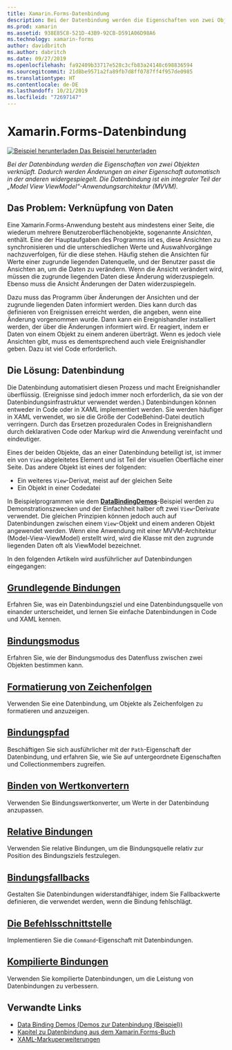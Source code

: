 ```yaml
---
title: Xamarin.Forms-Datenbindung
description: Bei der Datenbindung werden die Eigenschaften von zwei Objekten verknüpft. Dadurch werden Änderungen an einer Eigenschaft automatisch in der anderen widergespiegelt. Die Datenbindung ist ein integraler Teil der „Model View ViewModel“-Anwendungsarchitektur (MVVM).
ms.prod: xamarin
ms.assetid: 938E85C8-521D-43B9-92CB-D591A06D98A6
ms.technology: xamarin-forms
author: davidbritch
ms.author: dabritch
ms.date: 09/27/2019
ms.openlocfilehash: fa92409b33717e528c3cfb83a24148c698836594
ms.sourcegitcommit: 21d8be9571a2fa89fb7d8ff0787ff4f957de0985
ms.translationtype: HT
ms.contentlocale: de-DE
ms.lasthandoff: 10/21/2019
ms.locfileid: "72697147"
---
```

# <a name="xamarinforms-data-binding"></a>Xamarin.Forms-Datenbindung

[![Beispiel herunterladen](~/media/shared/download.png) Das Beispiel herunterladen](https://docs.microsoft.com/samples/xamarin/xamarin-forms-samples/databindingdemos)

_Bei der Datenbindung werden die Eigenschaften von zwei Objekten verknüpft. Dadurch werden Änderungen an einer Eigenschaft automatisch in der anderen widergespiegelt. Die Datenbindung ist ein integraler Teil der „Model View ViewModel“-Anwendungsarchitektur (MVVM)._

## <a name="the-data-linking-problem"></a>Das Problem: Verknüpfung von Daten

Eine Xamarin.Forms-Anwendung besteht aus mindestens einer Seite, die wiederum mehrere Benutzeroberflächenobjekte, sogenannte *Ansichten*, enthält. Eine der Hauptaufgaben des Programms ist es, diese Ansichten zu synchronisieren und die unterschiedlichen Werte und Auswahlvorgänge nachzuverfolgen, für die diese stehen. Häufig stehen die Ansichten für Werte einer zugrunde liegenden Datenquelle, und der Benutzer passt die Ansichten an, um die Daten zu verändern. Wenn die Ansicht verändert wird, müssen die zugrunde liegenden Daten diese Änderung widerzuspiegeln. Ebenso muss die Ansicht Änderungen der Daten widerzuspiegeln.

Dazu muss das Programm über Änderungen der Ansichten und der zugrunde liegenden Daten informiert werden. Dies kann durch das definieren von Ereignissen erreicht werden, die angeben, wenn eine Änderung vorgenommen wurde. Dann kann ein Ereignishandler installiert werden, der über die Änderungen informiert wird. Er reagiert, indem er Daten von einem Objekt zu einem anderen überträgt. Wenn es jedoch viele Ansichten gibt, muss es dementsprechend auch viele Ereignishandler geben. Dazu ist viel Code erforderlich.

## <a name="the-data-binding-solution"></a>Die Lösung: Datenbindung

Die Datenbindung automatisiert diesen Prozess und macht Ereignishandler überflüssig. (Ereignisse sind jedoch immer noch erforderlich, da sie von der Datenbindungsinfrastruktur verwendet werden.) Datenbindungen können entweder in Code oder in XAML implementiert werden. Sie werden häufiger in XAML verwendet, wo sie die Größe der CodeBehind-Datei deutlich verringern. Durch das Ersetzen prozeduralen Codes in Ereignishandlern durch deklarativen Code oder Markup wird die Anwendung vereinfacht und eindeutiger.

Eines der beiden Objekte, das an einer Datenbindung beteiligt ist, ist immer ein von `View` abgeleitetes Element und ist Teil der visuellen Oberfläche einer Seite. Das andere Objekt ist eines der folgenden:

- Ein weiteres `View`-Derivat, meist auf der gleichen Seite
- Ein Objekt in einer Codedatei

In Beispielprogrammen wie dem [**DataBindingDemos**](https://docs.microsoft.com/samples/xamarin/xamarin-forms-samples/databindingdemos)-Beispiel werden zu Demonstrationszwecken und der Einfachheit halber oft zwei `View`-Derivate verwendet. Die gleichen Prinzipien können jedoch auch auf Datenbindungen zwischen einem `View`-Objekt und einem anderen Objekt angewendet werden. Wenn eine Anwendung mit einer MVVM-Architektur (Model-View-ViewModel) erstellt wird, wird die Klasse mit den zugrunde liegenden Daten oft als ViewModel bezeichnet.

In den folgenden Artikeln wird ausführlicher auf Datenbindungen eingegangen:

## <a name="basic-bindingsbasic-bindingsmd"></a>[Grundlegende Bindungen](basic-bindings.md)

Erfahren Sie, was ein Datenbindungsziel und eine Datenbindungsquelle von einander unterscheidet, und lernen Sie einfache Datenbindungen in Code und XAML kennen.

## <a name="binding-modebinding-modemd"></a>[Bindungsmodus](binding-mode.md)

Erfahren Sie, wie der Bindungsmodus des Datenfluss zwischen zwei Objekten bestimmen kann.

## <a name="string-formattingstring-formattingmd"></a>[Formatierung von Zeichenfolgen](string-formatting.md)

Verwenden Sie eine Datenbindung, um Objekte als Zeichenfolgen zu formatieren und anzuzeigen.

## <a name="binding-pathbinding-pathmd"></a>[Bindungspfad](binding-path.md)

Beschäftigen Sie sich ausführlicher mit der `Path`-Eigenschaft der Datenbindung, und erfahren Sie, wie Sie auf untergeordnete Eigenschaften und Collectionmembers zugreifen.

## <a name="binding-value-convertersconvertersmd"></a>[Binden von Wertkonvertern](converters.md)

Verwenden Sie Bindungswertkonverter, um Werte in der Datenbindung anzupassen.

## <a name="relative-bindingsrelative-bindingsmd"></a>[Relative Bindungen](relative-bindings.md)

Verwenden Sie relative Bindungen, um die Bindungsquelle relativ zur Position des Bindungsziels festzulegen.

## <a name="binding-fallbacksbinding-fallbacksmd"></a>[Bindungsfallbacks](binding-fallbacks.md)

Gestalten Sie Datenbindungen widerstandfähiger, indem Sie Fallbackwerte definieren, die verwendet werden, wenn die Bindung fehlschlägt.

## <a name="the-command-interfacecommandingmd"></a>[Die Befehlsschnittstelle](commanding.md)

Implementieren Sie die `Command`-Eigenschaft mit Datenbindungen.

## <a name="compiled-bindingscompiled-bindingsmd"></a>[Kompilierte Bindungen](compiled-bindings.md)

Verwenden Sie kompilierte Datenbindungen, um die Leistung von Datenbindungen zu verbessern.

## <a name="related-links"></a>Verwandte Links

- [Data Binding Demos (Demos zur Datenbindung (Beispiel))](https://docs.microsoft.com/samples/xamarin/xamarin-forms-samples/databindingdemos)
- [Kapitel zu Datenbindung aus dem Xamarin.Forms-Buch](~/xamarin-forms/creating-mobile-apps-xamarin-forms/summaries/chapter16.md)
- [XAML-Markuperweiterungen](~/xamarin-forms/xaml/markup-extensions/index.md)
